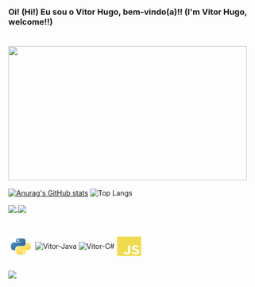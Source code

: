 ### Oi! (Hi!) Eu sou o Vitor Hugo, bem-vindo(a)!! (I'm Vitor Hugo, welcome!!)
#
<img src="https://media.giphy.com/media/v1.Y2lkPTc5MGI3NjExb2Qwbmt5ZHR5OWxncXV5MTI5eXlob3pjMjBveDNmYThvdXY0b3czOCZlcD12MV9pbnRlcm5hbF9naWZfYnlfaWQmY3Q9Zw/A5ffIYwJoEpVcMOYiO/giphy.gif" width="480" height="270" frameBorder="0" class="giphy-embed" allowFullScreen>

[![Anurag's GitHub stats](https://github-readme-stats.vercel.app/api?username=Torugo0&show_icons=true&theme=gruvbox)](https://github.com/anuraghazra/github-readme-stats)
![Top Langs](https://github-readme-stats.vercel.app/api/top-langs/?username=Torugo0&size_weight=0.5&count_weight=0.5&show&icons=true&theme=gruvbox)

<a href="https://github.com/anuraghazra/github-readme-stats">
  <img height=200 align="center" src="https://github-readme-stats.vercel.app/api?username=Torugo0" />
</a>
<a href="https://github.com/anuraghazra/convoychat">
  <img height=200 align="center" src="https://github-readme-stats.vercel.app/api/top-langs?username=anuraghazra&layout=compact&langs_count=8&card_width=320" />
</a>


  ##
  
  <div style="display: inline_block"><br>
    <img align="center" alt="Vitor-Python" height="40" width="50" src="https://raw.githubusercontent.com/devicons/devicon/master/icons/python/python-original.svg">
    <img align="center" alt="Vitor-Java" height="40" width="50" src="https://cdn.jsdelivr.net/gh/devicons/devicon@latest/icons/java/java-original.svg" />
    <img align="center" alt="Vitor-C#" height="40" width="50" src="https://cdn.jsdelivr.net/gh/devicons/devicon@latest/icons/csharp/csharp-original.svg" />
    <img align="center" alt="Vitor-Js" height="40" width="50" src="https://raw.githubusercontent.com/devicons/devicon/master/icons/javascript/javascript-plain.svg">
  </div>

  ##

 <div> 
    <a href="(https://www.linkedin.com/in/vitorhgr/)" target="_blank"><img src="https://img.shields.io/badge/-LinkedIn-%230077B5?style=for-the-badge&logo=linkedin&logoColor=white" target="_blank"></a> 
 </div>
 
 

